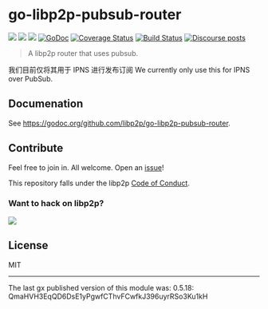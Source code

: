 # go-libp2p-pubsub-router

[![](https://img.shields.io/badge/made%20by-Protocol%20Labs-blue.svg?style=flat-square)](https://protocol.ai)
[![](https://img.shields.io/badge/project-libp2p-yellow.svg?style=flat-square)](https://libp2p.io/)
[![](https://img.shields.io/badge/freenode-%23libp2p-yellow.svg?style=flat-square)](http://webchat.freenode.net/?channels=%23libp2p)
[![GoDoc](https://godoc.org/github.com/libp2p/go-libp2p-pubsub-router?status.svg)](https://godoc.org/github.com/libp2p/go-libp2p-pubsub-router)
[![Coverage Status](https://img.shields.io/codecov/c/github/libp2p/go-libp2p-pubsub-router.svg?style=flat-square&branch=master)](https://codecov.io/github/libp2p/go-libp2p-pubsub-router?branch=master)
[![Build Status](https://travis-ci.org/libp2p/go-libp2p-pubsub-router.svg?branch=master)](https://travis-ci.org/libp2p/go-libp2p-pubsub-router)
[![Discourse posts](https://img.shields.io/discourse/https/discuss.libp2p.io/posts.svg)](https://discuss.libp2p.io)

> A libp2p router that uses pubsub.

我们目前仅将其用于 IPNS 进行发布订阅
We currently only use this for IPNS over PubSub.

## Documenation

See https://godoc.org/github.com/libp2p/go-libp2p-pubsub-router.

## Contribute

Feel free to join in. All welcome. Open an [issue](https://github.com/libp2p/go-libp2p-pubsub-router/issues)!

This repository falls under the libp2p [Code of Conduct](https://github.com/libp2p/community/blob/master/code-of-conduct.md).

### Want to hack on libp2p?

[![](https://cdn.rawgit.com/libp2p/community/master/img/contribute.gif)](https://github.com/libp2p/community/blob/master/CONTRIBUTE.md)

## License

MIT

---

The last gx published version of this module was: 0.5.18: QmaHVH3EqQD6DsE1yPgwfCThvFCwfkJ396uyrRSo3Ku1kH
